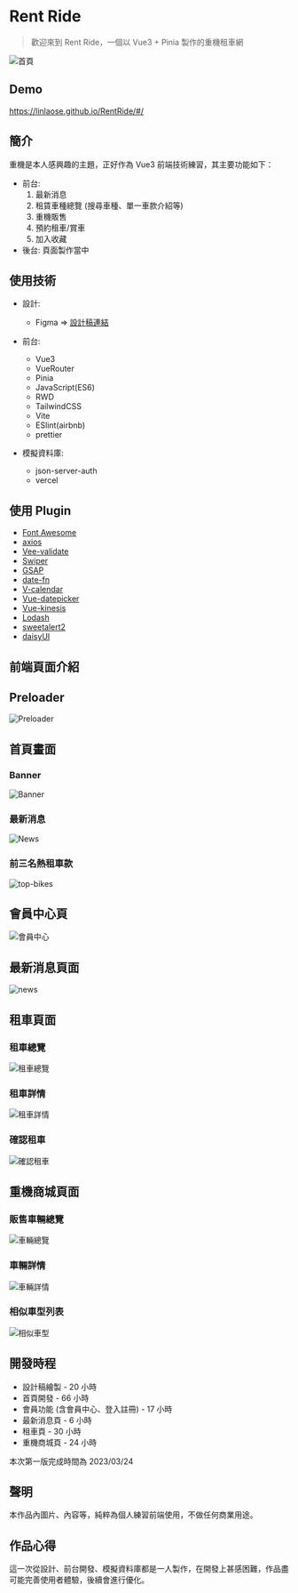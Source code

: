 # Rent Ride

> 歡迎來到 Rent Ride，一個以 Vue3 + Pinia 製作的重機租車網

![首頁](https://imgur.com/ewn1hIF.png)

## Demo

https://linlaose.github.io/RentRide/#/

## 簡介

重機是本人感興趣的主題，正好作為 Vue3 前端技術練習，其主要功能如下：

- 前台:
  1. 最新消息
  2. 租賃車種總覽 (搜尋車種、單一車款介紹等)
  3. 重機販售
  4. 預約租車/賞車
  5. 加入收藏
- 後台: 頁面製作當中

## 使用技術

- 設計:

  - Figma => [設計稿連結](https://www.figma.com/file/ybOB9cYwU7M4g7waa290lZ/RentRide?node-id=0-1&t=XF3iV9zNB0v8TPb6-0)

- 前台:

  - Vue3
  - VueRouter
  - Pinia
  - JavaScript(ES6)
  - RWD
  - TailwindCSS
  - Vite
  - ESlint(airbnb)
  - prettier

- 模擬資料庫:
  - json-server-auth
  - vercel

## 使用 Plugin

- [Font Awesome](https://fontawesome.com/icons)
- [axios](https://github.com/axios/axios)
- [Vee-validate](https://vee-validate.logaretm.com/v4/guide/overview/)
- [Swiper](https://swiperjs.com/)
- [GSAP](https://greensock.com/gsap/)
- [date-fn](https://date-fns.org/)
- [V-calendar](https://vcalendar.io/)
- [Vue-datepicker](https://vue3datepicker.com/)
- [Vue-kinesis](https://www.aminerman.com/kinesis/?ref=madewithvuejs.com#/)
- [Lodash](https://lodash.com/)
- [sweetalert2](https://sweetalert2.github.io/)
- [daisyUI](https://daisyui.com/)

## 前端頁面介紹

## Preloader

![Preloader](https://imgur.com/jsIX91h.gif)

## 首頁畫面

### Banner

![Banner](https://imgur.com/UFYFHNy.gif)

### 最新消息

![News](https://imgur.com/ngF9qMJ.gif)

### 前三名熱租車款

![top-bikes](https://i.imgur.com/fClHbCX.gif)

## 會員中心頁

![會員中心](https://imgur.com/zwohliO.png)

## 最新消息頁面

![news](https://imgur.com/DIFDet8.png)

## 租車頁面

### 租車總覽

![租車總覽](https://imgur.com/ut5U7TG.png)

### 租車詳情

![租車詳情](https://imgur.com/l8kTj3t.png)

### 確認租車

![確認租車](https://imgur.com/qotOuAb.png)

## 重機商城頁面

### 販售車輛總覽

![車輛總覽](https://imgur.com/dknUWAV.png)

### 車輛詳情

![車輛詳情](https://imgur.com/qzXWcPW.png)

### 相似車型列表

![相似車型](https://imgur.com/pHghYef.png)

## 開發時程

- 設計稿繪製 - 20 小時
- 首頁開發 - 66 小時
- 會員功能 (含會員中心、登入註冊) - 17 小時
- 最新消息頁 - 6 小時
- 租車頁 - 30 小時
- 重機商城頁 - 24 小時

本次第一版完成時間為 2023/03/24

## 聲明

本作品內圖片、內容等，純粹為個人練習前端使用，不做任何商業用途。

## 作品心得

這一次從設計、前台開發、模擬資料庫都是一人製作，在開發上甚感困難，作品盡可能完善使用者體驗，後續會進行優化。
